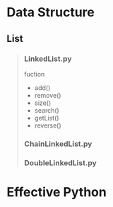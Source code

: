 # Data Structure
## List
>### LinkedList.py
> fuction
> - add()
> - remove()
> - size()
> - search()
> - getList()
> - reverse()
>
>### ChainLinkedList.py
>### DoubleLinkedList.py


# Effective Python
